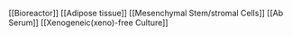 [[Bioreactor]]
[[Adipose tissue]]
[[Mesenchymal Stem/stromal Cells]]
[[Ab Serum]]
[[Xenogeneic(xeno)-free Culture]]
